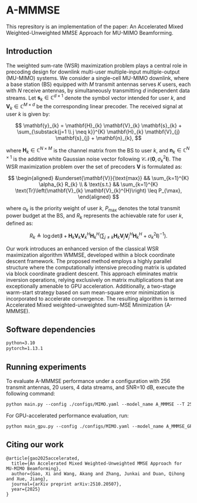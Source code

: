 # A-MMMSE
This represitory is an implementation of the paper: An Accelerated Mixed Weighted-Unweighted MMSE Approach for MU-MIMO Beamforming.
## Introduction
The weighted sum-rate (WSR) maximization problem plays a central role in precoding design for downlink multi-user multiple-input multiple-output (MU-MIMO) systems. We consider a single-cell MU-MIMO downlink, where a base station (BS) equipped with $M$ transmit antennas serves $K$ users, each with $N$ receive antennas, by simultaneously transmitting $d$ independent data streams. Let $\mathbf{s}_k \in \mathbb{C}^{d \times 1}$ denote the symbol vector intended for user $k$, and $\mathbf{V}_k \in \mathbb{C}^{M \times d}$ be the corresponding linear precoder. The received signal at user $k$ is given by:

$$
\mathbf{y}_{k} = \mathbf{H}_{k} \mathbf{V}_{k} \mathbf{s}_{k} + \sum_{\substack{j=1 \\ j \neq k}}^{K} \mathbf{H}_{k} \mathbf{V}_{j} \mathbf{s}_{j} + \mathbf{n}_{k},
$$

where $\mathbf{H}_k \in \mathbb{C}^{N \times M}$ is the channel matrix from the BS to user $k$, and $\mathbf{n}_k \in \mathbb{C}^{N \times 1}$ is the additive white Gaussian noise vector following $\mathcal{CN}(\mathbf{0}, \sigma_k^2 \mathbf{I})$. The WSR maximization problem over the set of precoders $\mathbf{V}$ is formulated as:

$$
    \begin{aligned}
        &\underset{\mathbf{V}}{\text{max}} && \sum_{k=1}^{K} \alpha_{k} R_{k} \\
        & \text{s.t.} && \sum_{k=1}^{K} \text{Tr}\left(\mathbf{V}_{k} \mathbf{V}_{k}^{H}\right) \leq P_{\max},
    \end{aligned}
$$

where $\alpha_k$ is the priority weight of user $k$, $P_{\text{max}}$ denotes the total transmit power budget at the BS, and $R_k$ represents the achievable rate for user $k$, defined as:

$$
R_{k} \triangleq \log \text{det} \left(\mathbf{I} + \mathbf{H}_{k} \mathbf{V}_{k} \mathbf{V}_{k}^{H} \mathbf{H}_{k}^{H} \left( \sum_{j \neq k} \mathbf{H}_{k} \mathbf{V}_{j} \mathbf{V}_{j}^{H} \mathbf{H}_{k}^{H} + \sigma_k^{2} \mathbf{I} \right)^{-1} \right).
$$

Our work introduces an enhanced version of the classical WSR maximization algorithm WMMSE, developed within a block coordinate descent framework. The proposed method employs a highly parallel structure where the computationally intensive precoding matrix is updated via block coordinate gradient descent. This approach eliminates matrix inversion operations, relying exclusively on matrix multiplications that are exceptionally amenable to GPU acceleration. Additionally, a two-stage warm-start strategy based on sum mean-square error minimization is incorporated to accelerate convergence. The resulting algorithm is termed Accelerated Mixed weighted-unweighted sum-MSE Minimization (A-MMMSE).

## Software dependencies

```markdown
python=3.10
pytorch=1.13.1 
```

## Running experiments
To evaluate A-MMMSE performance under a configuration with 256 transmit antennas, 20 users, 4 data streams, and SNR=10 dB, execute the following command:
```markdown
python main.py --config ./configs/MIMO.yaml --model_name A_MMMSE --T 256 --I 20 --d 4 --snr 10 --omega 0.8 --lr 0.05
```
For GPU-accelerated performance evaluation, run:
```markdown
python main_gpu.py --config ./configs/MIMO.yaml --model_name A_MMMSE_GPU --T 1024 --I 20 --d 4 --snr 10 --omega 0.4 --lr 0.1
```

## Citing our work
```text
@article{gao2025accelerated,
  title={An Accelerated Mixed Weighted-Unweighted MMSE Approach for MU-MIMO Beamforming},
  author={Gao, Xi and Wang, Akang and Zhang, Junkai and Duan, Qihong and Xue, Jiang},
  journal={arXiv preprint arXiv:2510.20507},
  year={2025}
}
```

